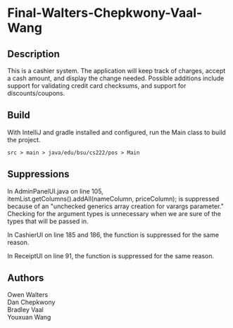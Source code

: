 # Final-Walters-Chepkwony-Vaal-Wang

## Description

This is a cashier system. The application will keep track of charges, 
accept a cash amount, and display the change needed. 
Possible additions include support for validating credit card checksums, 
and support for discounts/coupons.

## Build

With IntelliJ and gradle installed and configured, run the Main class to build the project.

    src > main > java/edu/bsu/cs222/pos > Main

## Suppressions

In AdminPanelUI.java on line 105, itemList.getColumns().addAll(nameColumn, priceColumn);
is suppressed because of an "unchecked generics array creation for varargs parameter."
Checking for the argument types is unnecessary when we are sure of the types that will be passed in.

In CashierUI on line 185 and 186, the function is suppressed for the same reason.

In ReceiptUI on line 91, the function is suppressed for the same reason.

## Authors

Owen Walters\
Dan Chepkwony\
Bradley Vaal\
Youxuan Wang
